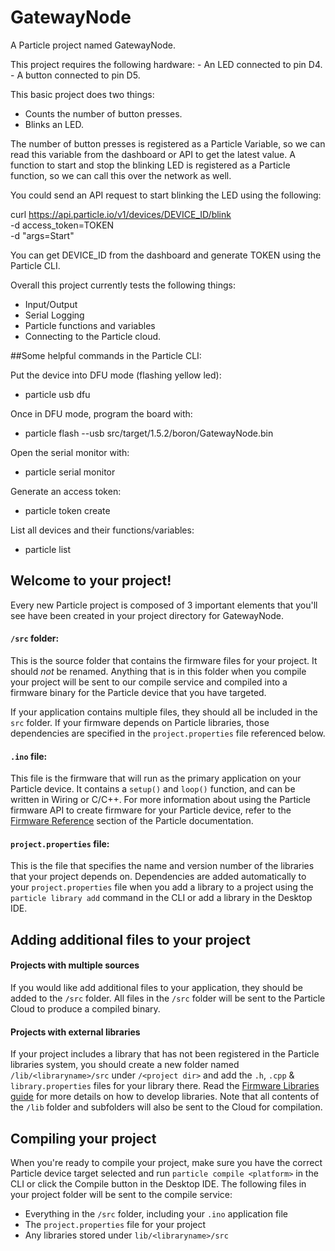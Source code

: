 # GatewayNode

A Particle project named GatewayNode.

This project requires the following hardware:
    - An LED connected to pin D4.
    - A button connected to pin D5.

This basic project does two things:
- Counts the number of button presses.
- Blinks an LED.

The number of button presses is registered as a Particle Variable, so we can read this variable from the dashboard or API to get the latest value.
A function to start and stop the blinking LED is registered as a Particle function, so we can call this over the network as well.

You could send an API request to start blinking the LED using the following:

curl https://api.particle.io/v1/devices/DEVICE_ID/blink \
     -d access_token=TOKEN \
     -d "args=Start"

You can get DEVICE_ID from the dashboard and generate TOKEN using the Particle CLI.

Overall this project currently tests the following things:
- Input/Output
- Serial Logging
- Particle functions and variables
- Connecting to the Particle cloud.

##Some helpful commands in the Particle CLI:

Put the device into DFU mode (flashing yellow led):
- particle usb dfu

Once in DFU mode, program the board with:
- particle flash --usb src/target/1.5.2/boron/GatewayNode.bin

Open the serial monitor with:
- particle serial monitor

Generate an access token:
- particle token create

List all devices and their functions/variables:
- particle list

## Welcome to your project!

Every new Particle project is composed of 3 important elements that you'll see have been created in your project directory for GatewayNode.

#### ```/src``` folder:  
This is the source folder that contains the firmware files for your project. It should *not* be renamed. 
Anything that is in this folder when you compile your project will be sent to our compile service and compiled into a firmware binary for the Particle device that you have targeted.

If your application contains multiple files, they should all be included in the `src` folder. If your firmware depends on Particle libraries, those dependencies are specified in the `project.properties` file referenced below.

#### ```.ino``` file:
This file is the firmware that will run as the primary application on your Particle device. It contains a `setup()` and `loop()` function, and can be written in Wiring or C/C++. For more information about using the Particle firmware API to create firmware for your Particle device, refer to the [Firmware Reference](https://docs.particle.io/reference/firmware/) section of the Particle documentation.

#### ```project.properties``` file:  
This is the file that specifies the name and version number of the libraries that your project depends on. Dependencies are added automatically to your `project.properties` file when you add a library to a project using the `particle library add` command in the CLI or add a library in the Desktop IDE.

## Adding additional files to your project

#### Projects with multiple sources
If you would like add additional files to your application, they should be added to the `/src` folder. All files in the `/src` folder will be sent to the Particle Cloud to produce a compiled binary.

#### Projects with external libraries
If your project includes a library that has not been registered in the Particle libraries system, you should create a new folder named `/lib/<libraryname>/src` under `/<project dir>` and add the `.h`, `.cpp` & `library.properties` files for your library there. Read the [Firmware Libraries guide](https://docs.particle.io/guide/tools-and-features/libraries/) for more details on how to develop libraries. Note that all contents of the `/lib` folder and subfolders will also be sent to the Cloud for compilation.

## Compiling your project

When you're ready to compile your project, make sure you have the correct Particle device target selected and run `particle compile <platform>` in the CLI or click the Compile button in the Desktop IDE. The following files in your project folder will be sent to the compile service:

- Everything in the `/src` folder, including your `.ino` application file
- The `project.properties` file for your project
- Any libraries stored under `lib/<libraryname>/src`
